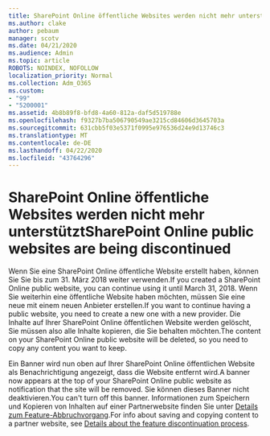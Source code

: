 ```yaml
---
title: SharePoint Online öffentliche Websites werden nicht mehr unterstützt
ms.author: clake
author: pebaum
manager: scotv
ms.date: 04/21/2020
ms.audience: Admin
ms.topic: article
ROBOTS: NOINDEX, NOFOLLOW
localization_priority: Normal
ms.collection: Adm_O365
ms.custom:
- "99"
- "5200001"
ms.assetid: 4b8b89f8-bfd8-4a60-812a-daf5d519788e
ms.openlocfilehash: f9327b7ba506790549ae3215cd84606d3645703a
ms.sourcegitcommit: 631cbb5f03e5371f0995e976536d24e9d13746c3
ms.translationtype: MT
ms.contentlocale: de-DE
ms.lasthandoff: 04/22/2020
ms.locfileid: "43764296"
---
```

# <a name="sharepoint-online-public-websites-are-being-discontinued"></a><span data-ttu-id="b06c9-102">SharePoint Online öffentliche Websites werden nicht mehr unterstützt</span><span class="sxs-lookup"><span data-stu-id="b06c9-102">SharePoint Online public websites are being discontinued</span></span>

<span data-ttu-id="b06c9-103">Wenn Sie eine SharePoint Online öffentliche Website erstellt haben, können Sie Sie bis zum 31. März 2018 weiter verwenden.</span><span class="sxs-lookup"><span data-stu-id="b06c9-103">If you created a SharePoint Online public website, you can continue using it until March 31, 2018.</span></span> <span data-ttu-id="b06c9-104">Wenn Sie weiterhin eine öffentliche Website haben möchten, müssen Sie eine neue mit einem neuen Anbieter erstellen.</span><span class="sxs-lookup"><span data-stu-id="b06c9-104">If you want to continue having a public website, you need to create a new one with a new provider.</span></span> <span data-ttu-id="b06c9-105">Die Inhalte auf Ihrer SharePoint Online öffentlichen Website werden gelöscht, Sie müssen also alle Inhalte kopieren, die Sie behalten möchten.</span><span class="sxs-lookup"><span data-stu-id="b06c9-105">The content on your SharePoint Online public website will be deleted, so you need to copy any content you want to keep.</span></span>
  
<span data-ttu-id="b06c9-106">Ein Banner wird nun oben auf Ihrer SharePoint Online öffentlichen Website als Benachrichtigung angezeigt, dass die Website entfernt wird.</span><span class="sxs-lookup"><span data-stu-id="b06c9-106">A banner now appears at the top of your SharePoint Online public website as notification that the site will be removed.</span></span> <span data-ttu-id="b06c9-107">Sie können dieses Banner nicht deaktivieren.</span><span class="sxs-lookup"><span data-stu-id="b06c9-107">You can't turn off this banner.</span></span> <span data-ttu-id="b06c9-108">Informationen zum Speichern und Kopieren von Inhalten auf einer Partnerwebsite finden Sie unter [Details zum Feature-Abbruchvorgang](https://go.microsoft.com/fwlink/?linkid=866980).</span><span class="sxs-lookup"><span data-stu-id="b06c9-108">For info about saving and copying content to a partner website, see [Details about the feature discontinuation process](https://go.microsoft.com/fwlink/?linkid=866980).</span></span>
  